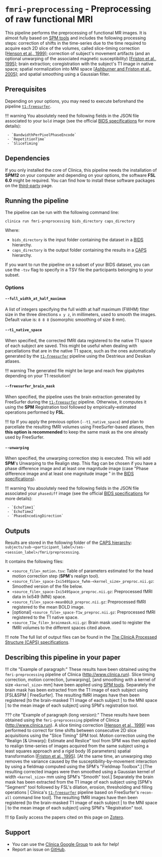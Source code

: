 # `fmri-preprocessing` - Preprocessing of raw functional MRI

This pipeline performs the preprocessing of functional MR images. It is almost fully based on [SPM tools](http://web.mit.edu/spm_v12/manual.pdf) and includes the following processing steps: correction of shifts in the time-series due to the time required to acquire each 2D slice of the volumes, called slice-timing correction [[Henson et al., 1999](http://discovery.ucl.ac.uk/5679/)]; correction of subject's movement artifacts (and an optional unwarping of the associated magnetic susceptibility) [[Friston et al., 1995](https://doi.org/10.1006/nimg.1995.1019)]; brain extraction; coregistration with the subject's T1 image in native space; spatial normalization into MNI space [[Ashburner and Friston et al., 2005](https://doi.org/10.1016/j.neuroimage.2005.02.018)]; and spatial smoothing using a Gaussian filter.


## Prerequisites

Depending on your options, you may need to execute beforehand the  pipeline [`t1-freesurfer`](../T1_FreeSurfer).

!!! warning
	You absolutely need the following fields in the JSON file associated to your `bold` image (see the official [BIDS specifications](https://bids-specification.readthedocs.io/en/stable/04-modality-specific-files/01-magnetic-resonance-imaging-data.html#task-including-resting-state-imaging-data) for more details):

	 - `BandwidthPerPixelPhaseEncode`
	 - `RepetitionTime`
	 - `SliceTiming`

## Dependencies

If you only installed the core of Clinica, this pipeline needs the installation of **SPM12** on your computer and depending on your options, the software **FSL 6.0** might be required. You can find how to install these software packages on the [third-party](../../Third-party) page.

## Running the pipeline

The pipeline can be run with the following command line:

```shell
clinica run fmri-preprocessing bids_directory caps_directory
```

Where:

- `bids_directory` is the input folder containing the dataset in a [BIDS](../../BIDS) hierarchy.
- `caps_directory` is the output folder containing the results in a [CAPS](../../CAPS/Introduction) hierarchy.

If you want to run the pipeline on a subset of your BIDS dataset, you can use the `-tsv` flag to specify in a TSV file the participants belonging to your subset.

### Options

<!-- I put all the options as header titles in order to be able to get the hyperlink ancher. -->

#### `--full_width_at_half_maximum`

A list of integers specifying the full width at half maximum (FWHM) filter size in the three directions `x y z`, in millimeters, used to smooth the images. Default value is: `8 8 8` (isomorphic smoothing of size 8 mm).

#### `--t1_native_space`

When specified, the corrected fMRI data registered to the native T1 space of each subject are saved. This might be useful when dealing with parcellations that are in the native T1 space, such as the ones automatically generated by the [`t1-freesurfer`](../T1_FreeSurfer) pipeline using the Destrieux and Desikan atlases.

!!! warning
    The generated file might be large and reach few gigabytes depending on your T1 resolution!

#### `--freesurfer_brain_mask`

When specified, the pipeline uses the brain extraction generated by FreeSurfer during the [`t1-freesurfer`](../T1_FreeSurfer) pipeline. Otherwise, it computes it using the **SPM** Registration tool followed by empirically-estimated operations performed by **FSL**.

!!! tip
	If you apply the previous option (`--t1_native_space`) and plan to parcellate the resulting fMRI volumes using FreeSurfer-based atlases, then **this option is recommended** to keep the same mask as the one already used by FreeSurfer.

#### `--unwarping`

When specified, the unwarping correction step is executed. This will add **SPM**'s Unwarping to the Realign step. This flag can be chosen if you have a phase difference image and at least one magnitude image (case "Phase difference image and at least one magnitude image
" in the [BIDS specifications](https://bids-specification.readthedocs.io/en/stable/04-modality-specific-files/01-magnetic-resonance-imaging-data.html#phase-difference-image-and-at-least-one-magnitude-image)).

!!! warning
	You absolutely need the following fields in the JSON file associated your `phasediff` image (see the official [BIDS specifications](http://bids.neuroimaging.io/) for more details):

	 - `EchoTime1`
	 - `EchoTime2`
	 - `PhaseEncodingDirection`

## Outputs

Results are stored in the following folder of the [CAPS hierarchy](../../CAPS/Specifications/#fmri-preprocessing-preprocessing-of-raw-functional-mri): `subjects/sub-<participant_label>/ses-<session_label>/fmri/preprocessing`.  

It contains the following files:

- `<source_file>_motion.tsv`: Table of parameters estimated for the head motion correction step (**SPM**'s realign tool).
- `<source_file>_space-Ixi549Space_fwhm-<kernel_size>_preproc.nii.gz`: Smoothed version of the file below.
- `<source_file>_space-Ixi549Space_preproc.nii.gz`: Preprocessed fMRI data in Ixi549 (MNI) space.
- `<source_file>_space-meanBOLD_preproc.nii.gz`: Preprocessed fMRI registered to the mean BOLD image.
- [optional] `<source_file>_space-T1w_preproc.nii.gz`: Preprocessed fMRI registered to the T1 native space.
- `<source_T1w_file>_brainmask.nii.gz`: Brain mask used to register the fMRI volumes to the different spaces cited above.

!!! note
    The full list of output files can be found in the [The ClinicA Processed Structure (CAPS) specifications](../../CAPS/Specifications/#fmri-preprocessing-preprocessing-of-raw-functional-mri).

## Describing this pipeline in your paper

!!! cite "Example of paragraph:"
    These results have been obtained using the `fmri-preprocessing` pipeline of Clinica (http://www.clinica.run). Slice timing correction, motion correction, [unwarping], [and smoothing with a kernel of size `<kernel_size>` mm] have been applied using [SPM tools](http://web.mit.edu/spm_v12/manual.pdf). Separately the brain mask has been extracted from the T1 image of each subject using [FSL&SPM | FreeSurfer]. The resulting fMRI images have then been registered [to the brain-masked T1 image of each subject | to the MNI space | to the mean image of each subject] using SPM's registration tool.  

??? cite "Example of paragraph (long version):"
    These results have been obtained using the `fmri-preprocessing` pipeline of Clinica (http://www.clinica.run). A slice timing correction [[Henson et al., 1999](http://discovery.ucl.ac.uk/5679/)] was performed to correct for time shifts between consecutive 2D slice acquisitions using the "Slice Timing" SPM tool. Motion correction using the "Realign [& Unwarp]: Estimate and Reslice" tool from SPM was then applied to realign time-series of images acquired from the same subject using a least squares approach and a rigid body (6 parameters) spatial transformation [[Friston et al., 1995](https://doi.org/10.1006/nimg.1995.1019)]. [At the same time, an unwarping step removes the variance caused by the susceptibility-by-movement interaction by using a fieldmap computed using the SPM's "Fieldmap Toolbox".]  [The resulting corrected images were then smoothed using a Gaussian kernel of width `<kernel_size>` mm using SPM's "Smooth" tool.] Separately the brain mask has been extracted from the T1 image of each subject using [SPM's "Segment" tool followed by FSL's dilation, erosion, thresholding and filling operations | Clinica's [`t1-freesurfer`](T1_FreeSurfer) pipeline based on FreeSurfer's `recon-all` command line tool]. The resulting fMRI images have then been registered [to the brain-masked T1 image of each subject | to the MNI space | to the mean image of each subject] using SPM's "Registration" tool.  

!!! tip
    Easily access the papers cited on this page on [Zotero](https://www.zotero.org/groups/2240070/clinica_aramislab/items/collectionKey/BWY72KWM).

## Support

-   You can use the [Clinica Google Group](https://groups.google.com/forum/#!forum/clinica-user) to ask for help!
-   Report an issue on [GitHub](https://github.com/aramis-lab/clinica/issues).
